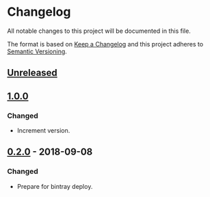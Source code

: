 # Changelog

All notable changes to this project will be documented in this file.

The format is based on [Keep a Changelog](http://keepachangelog.com/)
and this project adheres to [Semantic Versioning](http://semver.org/).

## [Unreleased](https://github.com/atomist/spring-boot-agent/compare/1.0.0...HEAD)

## [1.0.0](https://github.com/atomist/spring-boot-agent/compare/0.2.0...1.0.0)

### Changed

-   Increment version.

## [0.2.0](https://github.com/atomist/spring-boot-agent/tree/0.2.0) - 2018-09-08

### Changed

-   Prepare for bintray deploy.
